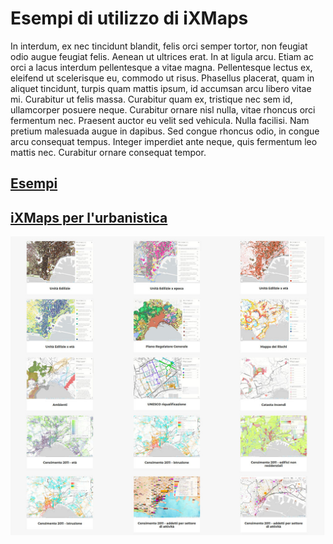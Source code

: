  # Esempi di utilizzo di iXMaps

 In interdum, ex nec tincidunt blandit, felis orci semper tortor, non feugiat odio augue feugiat felis. Aenean ut ultrices erat. In at ligula arcu. Etiam ac orci a lacus interdum pellentesque a vitae magna. Pellentesque lectus ex, eleifend ut scelerisque eu, commodo ut risus. Phasellus placerat, quam in aliquet tincidunt, turpis quam mattis ipsum, id accumsan arcu libero vitae mi. Curabitur ut felis massa. Curabitur quam ex, tristique nec sem id, ullamcorper posuere neque. Curabitur ornare nisl nulla, vitae rhoncus orci fermentum nec. Praesent auctor eu velit sed vehicula. Nulla facilisi. Nam pretium malesuada augue in dapibus. Sed congue rhoncus odio, in congue arcu consequat tempus. Integer imperdiet ante neque, quis fermentum leo mattis nec. Curabitur ornare consequat tempor. 
 
## [Esempi](http://ixmaps.com/examples/)

## [iXMaps per l'urbanistica](http://cdn.ixmaps.com/ixmaps/portfolio/Napoli/index.html)

[![](/img/esempi/esempi_urbanistica.jpg)](http://cdn.ixmaps.com/ixmaps/portfolio/Napoli/index.html)